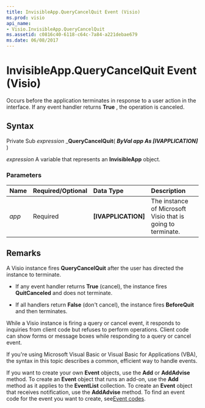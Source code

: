 ```yaml
---
title: InvisibleApp.QueryCancelQuit Event (Visio)
ms.prod: visio
api_name:
- Visio.InvisibleApp.QueryCancelQuit
ms.assetid: c0816c40-6118-c64c-7a84-a221debae679
ms.date: 06/08/2017
---
```



# InvisibleApp.QueryCancelQuit Event (Visio)

Occurs before the application terminates in response to a user action in the interface. If any event handler returns **True** , the operation is canceled.


## Syntax

Private Sub  _expression_ _**QueryCancelQuit**( **_ByVal app As [IVAPPLICATION]_** )

 _expression_ A variable that represents an **InvisibleApp** object.


### Parameters



|**Name**|**Required/Optional**|**Data Type**|**Description**|
|:-----|:-----|:-----|:-----|
| _app_|Required| **[IVAPPLICATION]**|The instance of Microsoft Visio that is going to terminate.|

## Remarks

A Visio instance fires **QueryCancelQuit** after the user has directed the instance to terminate.




- If any event handler returns **True** (cancel), the instance fires **QuitCanceled** and does not terminate.
    
- If all handlers return **False** (don't cancel), the instance fires **BeforeQuit** and then terminates.
    


While a Visio instance is firing a query or cancel event, it responds to inquiries from client code but refuses to perform operations. Client code can show forms or message boxes while responding to a query or cancel event.

If you're using Microsoft Visual Basic or Visual Basic for Applications (VBA), the syntax in this topic describes a common, efficient way to handle events.

If you want to create your own **Event** objects, use the **Add** or **AddAdvise** method. To create an **Event** object that runs an add-on, use the **Add** method as it applies to the **EventList** collection. To create an **Event** object that receives notification, use the **AddAdvise** method. To find an event code for the event you want to create, see[Event codes](http://msdn.microsoft.com/library/de8f5c7a-421d-ebcf-22b6-4310a202ef64%28Office.15%29.aspx).


